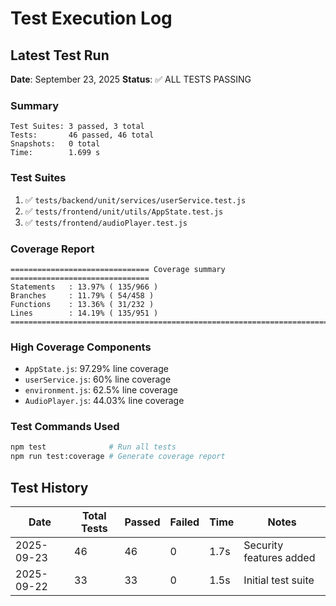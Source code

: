 # Test Execution Log

## Latest Test Run
**Date**: September 23, 2025
**Status**: ✅ ALL TESTS PASSING

### Summary
```
Test Suites: 3 passed, 3 total
Tests:       46 passed, 46 total
Snapshots:   0 total
Time:        1.699 s
```

### Test Suites
1. ✅ `tests/backend/unit/services/userService.test.js`
2. ✅ `tests/frontend/unit/utils/AppState.test.js`
3. ✅ `tests/frontend/audioPlayer.test.js`

### Coverage Report
```
=============================== Coverage summary ===============================
Statements   : 13.97% ( 135/966 )
Branches     : 11.79% ( 54/458 )
Functions    : 13.36% ( 31/232 )
Lines        : 14.19% ( 135/951 )
================================================================================
```

### High Coverage Components
- `AppState.js`: 97.29% line coverage
- `userService.js`: 60% line coverage
- `environment.js`: 62.5% line coverage
- `AudioPlayer.js`: 44.03% line coverage

### Test Commands Used
```bash
npm test              # Run all tests
npm run test:coverage # Generate coverage report
```

## Test History
| Date | Total Tests | Passed | Failed | Time | Notes |
|------|------------|--------|--------|------|-------|
| 2025-09-23 | 46 | 46 | 0 | 1.7s | Security features added |
| 2025-09-22 | 33 | 33 | 0 | 1.5s | Initial test suite |